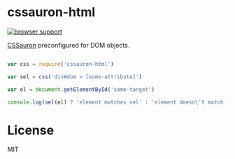 # cssauron-html

[![browser support](http://ci.testling.com/chrisdickinson/cssauron-html.png)](http://ci.testling.com/chrisdickinson/cssauron-html)

[CSSauron](https://github.com/chrisdickinson/cssauron) preconfigured for DOM objects.

```javascript

var css = require('cssauron-html')

var sel = css('div#dom > [some-attribute]')

var el = document.getElementById('some-target')

console.log(sel(el) ? 'element matches sel' : 'element doesn\'t match ):')

```

# License

MIT
